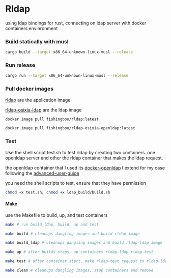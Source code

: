 # Rldap
using ldap bindings for rust, connecting on ldap server with docker containers envinronment

### Build statically with musl
```bash
cargo build --target x86_64-unknown-linux-musl --release
```

### Run release
```bash
cargo run --target x86_64-unknown-linux-musl --release
```

### Pull docker images
[rldap](https://hub.docker.com/repository/docker/fishingboo/rldap) are the application image

[rldap-osixia-ldap](https://hub.docker.com/repository/docker/fishingboo/rldap-osixia-openldap) are the ldap image
```bash
docker image pull fishingboo/rldap:latest
```
```bash
docker image pull fishingboo/rldap-osixia-openldap:latest
```

### Test
Use the shell script test.sh to test rldap by creating two containers.
one openldap server and other the rldap container that makes the ldap request.

the openldap container that I used its [docker-openldap](https://github.com/osixia/docker-openldap)
I extend for my case following the [advanced-user-guide](https://github.com/osixia/docker-openldap#advanced-user-guide)

you need the shell scripts to test, ensure that they have permission
```bash
chmod +x test.sh; chmod +x ldap_build/build.sh
```

#### Make
use the Makefile to build, up, and test containers
```bash
make # run build_ldap, build, up and test
```
```bash
make build # cleanups dangling images and build rldap image
```
```bash
make build_ldap # cleanups dangling images and build rldap-ldap image
```
```bash
make up # after builds steps, up containers rldap-ldap rldap-test
```
```bash
make test # after container start, make rldap-test request to rldap-ldap container
```
```bash
make clean # cleanups dangling images, stop containers and remove
```
